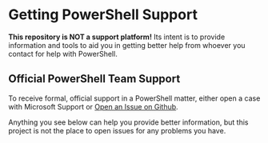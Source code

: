 # Getting PowerShell Support

**This repository is NOT a support platform!**
Its intent is to provide information and tools to aid you in getting better help from whoever you contact for help with PowerShell.

## Official PowerShell Team Support

To receive formal, official support in a PowerShell matter, either open a case with Microsoft Support or [Open an Issue on Github](https://github.com/PowerShell/PowerShell/issues).

Anything you see below can help you provide better information, but this project is not the place to open issues for any problems you have.
